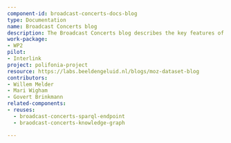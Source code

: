 ```yaml
---
component-id: broadcast-concerts-docs-blog
type: Documentation
name: Broadcast Concerts blog
description: The Broadcast Concerts blog describes the key features of the Broadcast Concerts knowledge graph
work-package: 
- WP2
pilot:
- Interlink
project: polifonia-project
resource: https://labs.beeldengeluid.nl/blogs/moz-dataset-blog
contributors:
- Willem Melder
- Mari Wigham
- Govert Brinkmann
related-components:
- reuses:
  - broadcast-concerts-sparql-endpoint
  - braodcast-concerts-knowledge-graph

---
```

